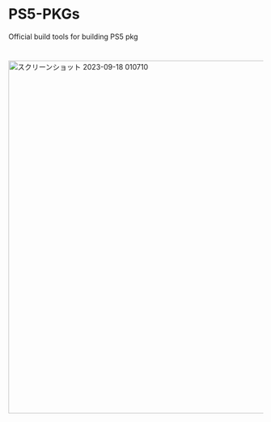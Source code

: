 # PS5-PKGs
Official build tools for building PS5 pkg

# 
<img width="697" alt="スクリーンショット 2023-09-18 010710" src="https://github.com/DNNDHH/PS5-PKGs/assets/109841184/336fe436-82aa-4b38-9716-e2913ae66a3d">
